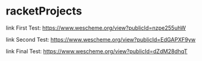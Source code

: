 # racketProjects


link First Test:
https://www.wescheme.org/view?publicId=nzpe255uhW

link Second Test:
https://www.wescheme.org/view?publicId=EdGAPXF9yw

link Final Test:
https://www.wescheme.org/view?publicId=dZdM28dhqT
